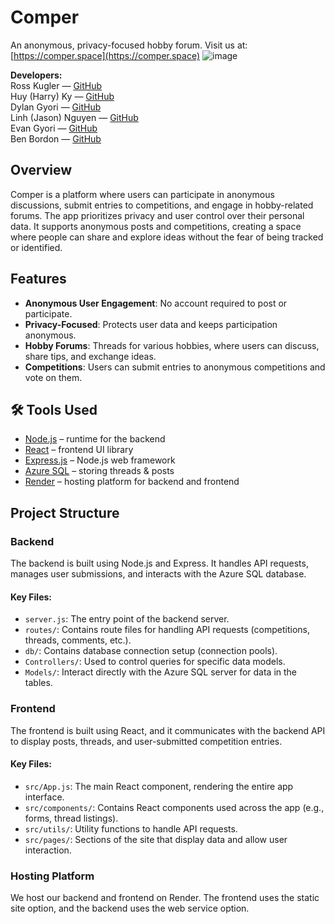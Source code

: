 # Comper  
An anonymous, privacy-focused hobby forum. Visit us at: [https://comper.space](https://comper.space)
![image](https://github.com/user-attachments/assets/8dcf38e9-7750-4c0e-a522-b25f3e971498)


**Developers:**  
Ross Kugler — [GitHub](https://github.com/rk3026)  
Huy (Harry) Ky — [GitHub](https://github.com/Harry908)  
Dylan Gyori — [GitHub](https://github.com/JustDylan)  
Linh (Jason) Nguyen — [GitHub](https://github.com/linhnt-98)  
Evan Gyori — [GitHub](https://github.com/EvanGyori)  
Ben Bordon — [GitHub](https://github.com/wizkid0101)  

## Overview
Comper is a platform where users can participate in anonymous discussions, submit entries to competitions, and engage in hobby-related forums. The app prioritizes privacy and user control over their personal data. It supports anonymous posts and competitions, creating a space where people can share and explore ideas without the fear of being tracked or identified.

## Features
- **Anonymous User Engagement**: No account required to post or participate.
- **Privacy-Focused**: Protects user data and keeps participation anonymous.
- **Hobby Forums**: Threads for various hobbies, where users can discuss, share tips, and exchange ideas.
- **Competitions**: Users can submit entries to anonymous competitions and vote on them.

## 🛠️ Tools Used
- [Node.js](https://nodejs.org/) – runtime for the backend  
- [React](https://react.dev/) – frontend UI library  
- [Express.js](https://expressjs.com/) – Node.js web framework  
- [Azure SQL](https://azure.microsoft.com/en-us/products/azure-sql/database) – storing threads & posts  
- [Render](https://render.com/) – hosting platform for backend and frontend  

## Project Structure

### Backend
The backend is built using Node.js and Express. It handles API requests, manages user submissions, and interacts with the Azure SQL database.

#### Key Files:
- `server.js`: The entry point of the backend server.
- `routes/`: Contains route files for handling API requests (competitions, threads, comments, etc.).
- `db/`: Contains database connection setup (connection pools).
- `Controllers/`: Used to control queries for specific data models.
- `Models/`: Interact directly with the Azure SQL server for data in the tables.

### Frontend
The frontend is built using React, and it communicates with the backend API to display posts, threads, and user-submitted competition entries.

#### Key Files:
- `src/App.js`: The main React component, rendering the entire app interface.
- `src/components/`: Contains React components used across the app (e.g., forms, thread listings).
- `src/utils/`: Utility functions to handle API requests.
- `src/pages/`: Sections of the site that display data and allow user interaction.

### Hosting Platform
We host our backend and frontend on Render. The frontend uses the static site option, and the backend uses the web service option.
